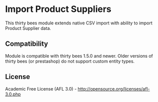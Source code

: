 # Import Product Suppliers

This thirty bees module extends native CSV import with ability to import Product Supplier data.

## Compatibility

Module is compatible with thirty bees 1.5.0 and newer. Older versions of thirty bees (or prestashop) do not
support custom entity types.

## License

Academic Free License (AFL 3.0) - http://opensource.org/licenses/afl-3.0.php